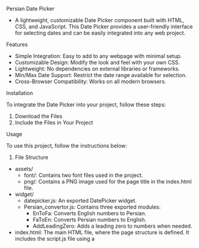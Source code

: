 Persian Date Picker
 * A lightweight, customizable Date Picker component built with HTML, CSS, and JavaScript. This Date Picker provides a user-friendly interface for selecting dates and can be easily integrated into any web project.

Features

 * Simple Integration: Easy to add to any webpage with minimal setup.
 * Customizable Design: Modify the look and feel with your own CSS.
 * Lightweight: No dependencies on external libraries or frameworks.
 * Min/Max Date Support: Restrict the date range available for selection.
 * Cross-Browser Compatibility: Works on all modern browsers.

Installation

To integrate the Date Picker into your project, follow these steps:

1. Download the Files
2. Include the Files in Your Project

Usage 

 To use this project, follow the instructions below:

1. File Structure

  * assets/
    * font/: Contains two font files used in the project.
    * png/: Contains a PNG image used for the page title in the index.html file.
  * widget/
    * datepicker.js: An exported DatePicker widget.
    * Persian_convertor.js: Contains three exported modules:
      * EnToFa: Converts English numbers to Persian.
      * FaToEn: Converts Persian numbers to English.
      * AddLeadingZero: Adds a leading zero to numbers when needed.
  * index.html: The main HTML file, where the page structure is defined. It includes the script.js file using a <script> tag.
  * style.css: Contains all the styles for the project, including custom HTML styles and DatePicker widget styles.
  * script.js: The main JavaScript file. This script imports the DatePicker widget from widget/datepicker.js

2. just live server the html file and enjoy ✌✌.

Credits
 * Subhaan Yaghouti Creator and maintainer of the project.

